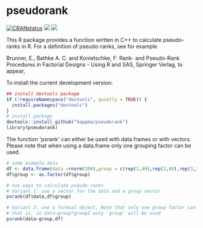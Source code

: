 # pseudorank

[![CRANstatus](https://www.r-pkg.org/badges/version/pseudorank)](https://cran.r-project.org/package=pseudorank)
<a href="https://www.rpackages.io/package/pseudorank"><img src="https://www.rpackages.io/badge/pseudorank.svg" /></a>
[![](https://cranlogs.r-pkg.org/badges/pseudorank)](https://cran.r-project.org/package=pseudorank)

This R package provides a function wirtten in C++ to calculate pseudo-ranks in R.
For a definition of pseudo-ranks, see for example 

Brunner, E., Bathke A. C. and Konietschke, F: Rank- and Pseudo-Rank Procedures in Factorial Designs - Using R and SAS, Springer Verlag, to appear,

To install the current development version:

``` r
## install devtools package
if (!requireNamespace("devtools", quietly = TRUE)) {
  install.packages("devtools")
}
# install package
devtools::install_github("happma/pseudorank")
library(pseudorank)
```

The function 'psrank' can either be used with data.frames or with vectors. Please note that when using a data.frame only one grouping factor can be used.

``` r
# some example data
df <- data.frame(data =rnorm(100),group = c(rep(1,40),rep(2,40),rep(3,20)))
df$group <- as.factor(df$group)

# two ways to calculate pseudo-ranks
# Variant 1: use a vector for the data and a group vector
psrank(df$data,df$group)

# Variant 2: use a formual object, Note that only one group factor can be used
# that is, in data~group*group2 only 'group' will be used
psrank(data~group,df)
```
